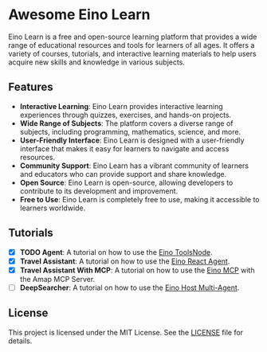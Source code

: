 # Awesome Eino Learn

Eino Learn is a free and open-source learning platform that provides a wide range of educational resources and tools for
learners of all ages. It offers a variety of courses, tutorials, and interactive learning materials to help users
acquire new skills and knowledge in various subjects.

## Features

- **Interactive Learning**: Eino Learn provides interactive learning experiences through quizzes, exercises, and
  hands-on projects.
- **Wide Range of Subjects**: The platform covers a diverse range of subjects, including programming, mathematics,
  science, and more.
- **User-Friendly Interface**: Eino Learn is designed with a user-friendly interface that makes it easy for learners to
  navigate and access resources.
- **Community Support**: Eino Learn has a vibrant community of learners and educators who can provide support and share
  knowledge.
- **Open Source**: Eino Learn is open-source, allowing developers to contribute to its development and improvement.
- **Free to Use**: Eino Learn is completely free to use, making it accessible to learners worldwide.

## Tutorials

- [x] **TODO Agent**: A tutorial on how to use
  the [Eino ToolsNode](https://www.cloudwego.io/docs/eino/core_modules/components/tools_node_guide/).
- [x] **Travel Assistant**: A tutorial on how to use
  the [Eino React Agent](https://www.cloudwego.io/docs/eino/core_modules/flow_integration_components/react_agent_manual/).
- [x] **Travel Assistant With MCP**: A tutorial on how to use
  the [Eino MCP](https://www.cloudwego.io/docs/eino/ecosystem/tool/tool_mcp/) with the Amap MCP Server.
- [ ] **DeepSearcher**: A tutorial on how to use
  the [Eino Host Multi-Agent](https://www.cloudwego.io/docs/eino/core_modules/flow_integration_components/multi_agent_hosting/).

## License

This project is licensed under the MIT License. See the [LICENSE](LICENSE) file for details.